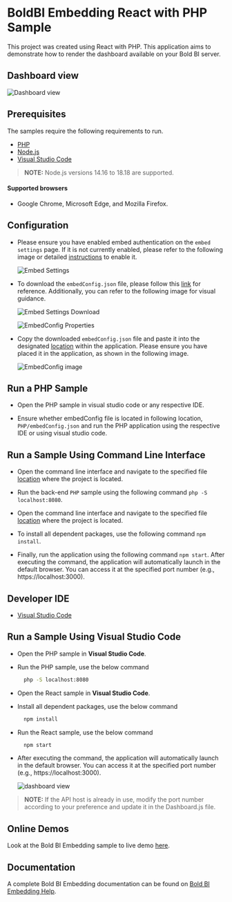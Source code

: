 # BoldBI Embedding React with PHP Sample

This project was created using React with PHP. This application aims to demonstrate how to render the dashboard available on your Bold BI server.

## Dashboard view

  ![Dashboard view](https://github.com/boldbi/react-with-php-sample/assets/129487075/835680e5-e68e-4b92-9798-b0c73db9ceea)

## Prerequisites

The samples require the following requirements to run.

 * [PHP](https://windows.php.net/download/)
 * [Node.js](https://nodejs.org/en/)
 * [Visual Studio Code](https://code.visualstudio.com/download)
 
 > **NOTE:** Node.js versions 14.16 to 18.18 are supported.

 #### Supported browsers
  
  * Google Chrome, Microsoft Edge, and Mozilla Firefox.

 ## Configuration

  * Please ensure you have enabled embed authentication on the `embed settings` page. If it is not currently enabled, please refer to the following image or detailed [instructions](https://help.boldbi.com/site-administration/embed-settings/#get-embed-secret-code) to enable it.
  
    ![Embed Settings](https://github.com/boldbi/aspnet-core-sample/assets/91586758/b3a81978-9eb4-42b2-92bb-d1e2735ab007)

  * To download the `embedConfig.json` file, please follow this [link](https://help.boldbi.com/site-administration/embed-settings/#get-embed-configuration-file) for reference. Additionally, you can refer to the following image for visual guidance.

    ![Embed Settings Download](https://github.com/boldbi/aspnet-core-sample/assets/91586758/d27d4cfc-6a3e-4c34-975e-f5f22dea6172)

    ![EmbedConfig Properties](https://github.com/boldbi/aspnet-core-sample/assets/91586758/d6ce925a-0d4c-45d2-817e-24d6d59e0d63)

  * Copy the downloaded `embedConfig.json` file and paste it into the designated [location](https://github.com/boldbi/react-with-php-sample/tree/master/PHP) within the application. Please ensure you have placed it in the application, as shown in the following image.
    
    ![EmbedConfig image](https://github.com/boldbi/react-with-php-sample/assets/129487075/85594896-b64e-4df7-b6d1-d9e7f9803da5)

## Run a PHP Sample
 
 * Open the PHP sample in visual studio code or any respective IDE.
 
 * Ensure whether embedConfig file is located in following location, `PHP/embedConfig.json` and run the PHP application using the respective IDE or using visual studio code.

## Run a Sample Using Command Line Interface 
    
  * Open the command line interface and navigate to the specified file [location](https://github.com/boldbi/react-with-php-sample/PHP) where the project is located.

  * Run the back-end `PHP` sample using the following command `php -S localhost:8080`.
  
  * Open the command line interface and navigate to the specified file [location](https://github.com/boldbi/react-with-php-sample/React) where the project is located.
   
  * To install all dependent packages, use the following command `npm install`.
 
  * Finally, run the application using the following command `npm start`.  After executing the command, the application will automatically launch in the default browser. You can access it at the specified port number (e.g., https://localhost:3000).

## Developer IDE

  * [Visual Studio Code](https://code.visualstudio.com/download)

## Run a Sample Using Visual Studio Code
 
 * Open the PHP sample in **Visual Studio Code**.
 
 * Run the PHP sample, use the below command

    ```bash
      php -S localhost:8080
    ```

 * Open the React sample in **Visual Studio Code**.

 * Install all dependent packages, use the below command

    ```bash
      npm install
    ```

 * Run the React sample, use the below command

    ```bash
      npm start
    ```

 * After executing the command, the application will automatically launch in the default browser. You can access it at the specified port number (e.g., https://localhost:3000). 

    ![dashboard view](https://github.com/boldbi/react-with-php-sample/assets/129487075/bedeecab-f4ce-4cb8-a2e3-6cf8fb6b59be)

> **NOTE:** If the API host is already in use, modify the port number according to your preference and update it in the Dashboard.js file.

## Online Demos

Look at the Bold BI Embedding sample to live demo [here](https://samples.boldbi.com/embed).

## Documentation

A complete Bold BI Embedding documentation can be found on [Bold BI Embedding Help](https://help.boldbi.com/embedded-bi/javascript-based/).

